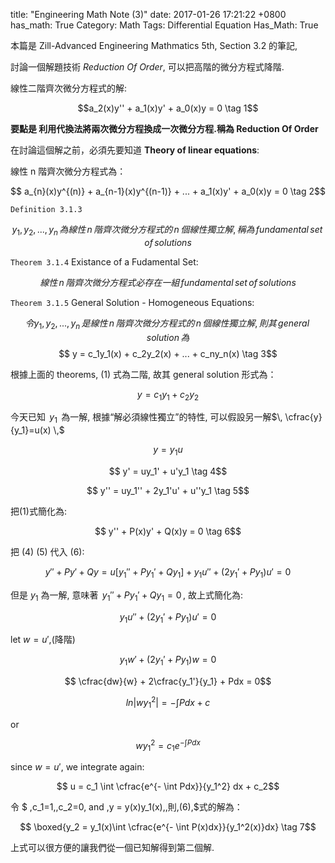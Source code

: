 title: "Engineering Math Note (3)"
date: 2017-01-26 17:21:22 +0800
has_math: True
Category: Math
Tags: Differential Equation
Has_Math: True


本篇是 Zill-Advanced Engineering Mathmatics 5th, Section 3.2 的筆記,

討論一個解題技術 _Reduction Of Order_, 可以把高階的微分方程式降階.

線性二階齊次微分方程式的解:


$$a_2(x)y'' + a_1(x)y' + a_0(x)y = 0 \tag 1$$

__要點是 利用代換法將兩次微分方程換成一次微分方程.稱為 Reduction Of Order__

在討論這個解之前，必須先要知道 __Theory of linear equations__:

線性 n 階齊次微分方程式為：

$$ a_{n}(x)y^{(n)} + a_{n-1}(x)y^{(n-1)} + ... + a_1(x)y' + a_0(x)y = 0 \tag 2$$


`Definition 3.1.3`

$$ y_1,y_2,...,y_n \, 為線性 \,n\, 階齊次微分方程式的 \,n\, 個線性獨立解, 稱為 \, fundamental\,set\,of\,solutions $$

`Theorem 3.1.4` Existance of a Fudamental Set:

$$ 線性 \,n\, 階齊次微分方程式必存在一組 \,fundamental\, set\, of\, solutions $$

`Theorem 3.1.5` General Solution - Homogeneous Equations:

$$ 令 y_1,y_2,...,y_n \, 是線性 \,n\, 階齊次微分方程式的 \,n\, 個線性獨立解, 則其 \,general\,solution\,為 $$
$$ y = c_1y_1(x) + c_2y_2(x) + ... + c_ny_n(x) \tag 3$$

根據上面的 theorems, (1) 式為二階, 故其 general solution 形式為：

$$ y = c_1y_1 + c_2y_2 $$

今天已知 $\,y_1\,$ 為一解, 根據“解必須線性獨立”的特性, 可以假設另一解$\, \cfrac{y}{y_1}=u(x) \,$

$$ y = y_1 u $$

$$ y' = uy_1' + u'y_1 \tag 4$$

$$ y'' = uy_1'' + 2y_1'u' + u''y_1 \tag 5$$

把(1)式簡化為:

$$ y'' + P(x)y' + Q(x)y = 0 \tag 6$$

把 (4) (5) 代入 (6):

$$ y'' + Py' + Qy = u[y_1''+Py_1' + Qy_1] + y_1u'' + (2y_1' + Py_1)u' = 0 $$

但是 $y_1$ 為一解, 意味著 $\,y_1''+Py_1'+Qy_1=0\,$, 故上式簡化為:

$$ y_1u'' + (2y_1' + Py_1)u' = 0 $$


let $w = u'$,(降階)


$$ y_1w' + (2y_1'+Py_1)w = 0 $$

$$ \cfrac{dw}{w} + 2\cfrac{y_1'}{y_1} + Pdx = 0$$

$$ ln \left|wy_1^2 \right| = - \int Pdx + c $$

or

$$ wy_1^2 =c_1e^{-\int Pdx} $$

since $w=u'$, we integrate again:

$$ u = c_1 \int \cfrac{e^{- \int Pdx}}{y_1^2} dx + c_2$$


令 $ \,c_1=1,\,c_2=0, and \,y = y(x)y_1(x),\,則\,(6)\,$式的解為：


$$ \boxed{y_2 = y_1(x)\int \cfrac{e^{- \int P(x)dx}}{y_1^2(x)}dx} \tag 7$$

上式可以很方便的讓我們從一個已知解得到第二個解.
